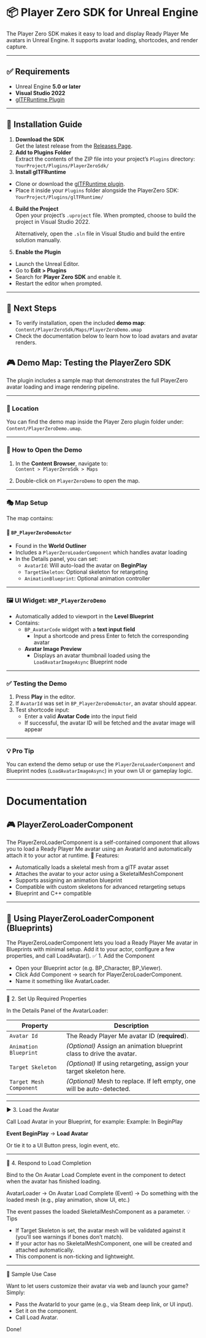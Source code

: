 # 📦 Player Zero SDK for Unreal Engine

The Player Zero SDK makes it easy to load and display Ready Player Me avatars in Unreal Engine. It supports avatar loading, shortcodes, and render capture.

---

## ✅ Requirements

- Unreal Engine **5.0 or later**
- **Visual Studio 2022**
- [glTFRuntime Plugin](https://github.com/rdeioris/glTFRuntime)

---

## 🚀 Installation Guide
1. **Download the SDK**  
   Get the latest release from the [Releases Page](https://github.com/readyplayerme/player-zero-unreal-sdk/releases).
2. **Add to Plugins Folder**  
   Extract the contents of the ZIP file into your project’s `Plugins` directory: `YourProject/Plugins/PlayerZeroSdk/`
3. **Install glTFRuntime**
- Clone or download the [glTFRuntime plugin](https://github.com/rdeioris/glTFRuntime).
- Place it inside your `Plugins` folder alongside the PlayerZero SDK:
  `YourProject/Plugins/glTFRuntime/`
4. **Build the Project**  
   Open your project’s `.uproject` file. When prompted, choose to build the project in Visual Studio 2022.

    Alternatively, open the `.sln` file in Visual Studio and build the entire solution manually.

5. **Enable the Plugin**
- Launch the Unreal Editor.
- Go to **Edit > Plugins**
- Search for **Player Zero SDK** and enable it.
- Restart the editor when prompted.

---

## 🧪 Next Steps

- To verify installation, open the included **demo map**:
  `Content/PlayerZeroSdk/Maps/PlayerZeroDemo.umap`
- Check the documentation below to learn how to load avatars and avatar renders.


## 🎮 Demo Map: Testing the PlayerZero SDK

The plugin includes a sample map that demonstrates the full PlayerZero avatar loading and image rendering pipeline.

---

### 📍 Location

You can find the demo map inside the Player Zero plugin folder under: `Content/PlayerZeroDemo.umap`.

---

### 🧪 How to Open the Demo

1. In the **Content Browser**, navigate to:  
   `Content > PlayerZeroSdk > Maps`

2. Double-click on `PlayerZeroDemo` to open the map.

---

### 🎭 Map Setup

The map contains:

#### 🧱 `BP_PlayerZeroDemoActor`
- Found in the **World Outliner**
- Includes a `PlayerZeroLoaderComponent` which handles avatar loading
- In the Details panel, you can set:
    - `AvatarId`: Will auto-load the avatar on **BeginPlay**
    - `TargetSkeleton`: Optional skeleton for retargeting
    - `AnimationBlueprint`: Optional animation controller

---

### 🖼️ UI Widget: `WBP_PlayerZeroDemo`

- Automatically added to viewport in the **Level Blueprint**
- Contains:
    - `BP_AvatarCode` widget with a **text input field**
        - Input a shortcode and press Enter to fetch the corresponding avatar
    - **Avatar Image Preview**
        - Displays an avatar thumbnail loaded using the `LoadAvatarImageAsync` Blueprint node

---

### ✅ Testing the Demo

1. Press **Play** in the editor.
2. If `AvatarId` was set in `BP_PlayerZeroDemoActor`, an avatar should appear.
3. Test shortcode input:
    - Enter a valid **Avatar Code** into the input field
    - If successful, the avatar ID will be fetched and the avatar image will appear

---

### 💡 Pro Tip

You can extend the demo setup or use the `PlayerZeroLoaderComponent` and Blueprint nodes (`LoadAvatarImageAsync`) in your own UI or gameplay logic.

---
# Documentation
## 🎮 PlayerZeroLoaderComponent

The PlayerZeroLoaderComponent is a self-contained component that allows you to load a Ready Player Me avatar using an AvatarId and automatically attach it to your actor at runtime.
🚀 Features:
- Automatically loads a skeletal mesh from a glTF avatar asset
- Attaches the avatar to your actor using a SkeletalMeshComponent
- Supports assigning an animation blueprint
- Compatible with custom skeletons for advanced retargeting setups
- Blueprint and C++ compatible

---

## 🧩 Using PlayerZeroLoaderComponent (Blueprints)

The PlayerZeroLoaderComponent lets you load a Ready Player Me avatar in Blueprints with minimal setup. Add it to your actor, configure a few properties, and call LoadAvatar().
✅ 1. Add the Component

- Open your Blueprint actor (e.g. BP_Character, BP_Viewer).
- Click Add Component → search for PlayerZeroLoaderComponent.
- Name it something like AvatarLoader.

---
🧷 2. Set Up Required Properties

In the Details Panel of the AvatarLoader:

| Property              | Description                                                                 |
|-----------------------|-----------------------------------------------------------------------------|
| `Avatar Id`           | The Ready Player Me avatar ID (**required**).                               |
| `Animation Blueprint` | *(Optional)* Assign an animation blueprint class to drive the avatar.       |
| `Target Skeleton`     | *(Optional)* If using retargeting, assign your target skeleton here.         |
| `Target Mesh Component` | *(Optional)* Mesh to replace. If left empty, one will be auto-detected.     |

--- 

▶️ 3. Load the Avatar

Call Load Avatar in your Blueprint, for example:
Example: In BeginPlay

**Event BeginPlay** → **Load Avatar**

Or tie it to a UI Button press, login event, etc.

---

📣 4. Respond to Load Completion

Bind to the On Avatar Load Complete event in the component to detect when the avatar has finished loading.

AvatarLoader → On Avatar Load Complete (Event)
→ Do something with the loaded mesh (e.g., play animation, show UI, etc.)

The event passes the loaded SkeletalMeshComponent as a parameter.
💡 Tips
- If Target Skeleton is set, the avatar mesh will be validated against it (you’ll see warnings if bones don’t match).
- If your actor has no SkeletalMeshComponent, one will be created and attached automatically.
- This component is non-ticking and lightweight.

---

🧪 Sample Use Case

Want to let users customize their avatar via web and launch your game? Simply:

- Pass the AvatarId to your game (e.g., via Steam deep link, or UI input).
- Set it on the component.
- Call Load Avatar.

Done!